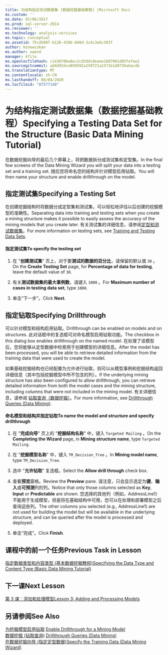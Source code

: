 ```yaml
---
title: 为结构指定测试数据集 (数据挖掘基础教程) |Microsoft Docs
ms.custom: ''
ms.date: 03/06/2017
ms.prod: sql-server-2014
ms.reviewer: ''
ms.technology: analysis-services
ms.topic: conceptual
ms.assetid: 75cd508f-b126-418b-848d-3c4c3e6c303f
author: minewiskan
ms.author: owend
manager: kfile
ms.openlocfilehash: c1430706a0ec2cd3ddc0eaee18d7001d05fefae1
ms.sourcegitcommit: ad4d92dce894592a259721a1571b1d8736abacdb
ms.translationtype: MT
ms.contentlocale: zh-CN
ms.lasthandoff: 08/04/2020
ms.locfileid: "87577148"
---
```

# <a name="specifying-a-testing-data-set-for-the-structure-basic-data-mining-tutorial"></a><span data-ttu-id="b615e-102">为结构指定测试数据集（数据挖掘基础教程）</span><span class="sxs-lookup"><span data-stu-id="b615e-102">Specifying a Testing Data Set for the Structure (Basic Data Mining Tutorial)</span></span>
  <span data-ttu-id="b615e-103">在数据挖掘向导的最后几个屏幕上，将把数据拆分成测试集和定型集。</span><span class="sxs-lookup"><span data-stu-id="b615e-103">In the final few screens of the Data Mining Wizard you will split your data into a testing set and a training set.</span></span> <span data-ttu-id="b615e-104">随后您将命名您的结构并针对模型启用钻取。</span><span class="sxs-lookup"><span data-stu-id="b615e-104">You will then name your structure and enable drillthrough on the model.</span></span>  
  
## <a name="specifying-a-testing-set"></a><span data-ttu-id="b615e-105">指定测试集</span><span class="sxs-lookup"><span data-stu-id="b615e-105">Specifying a Testing Set</span></span>  
 <span data-ttu-id="b615e-106">在创建挖掘结构时将数据分成定型集和测试集，可以轻松地评估以后创建的挖掘模型的准确性。</span><span class="sxs-lookup"><span data-stu-id="b615e-106">Separating data into training and testing sets when you create a mining structure makes it possible to easily assess the accuracy of the mining models that you create later.</span></span> <span data-ttu-id="b615e-107">有关测试集的详细信息，请参阅[定型和测试数据集](../../2014/analysis-services/data-mining/training-and-testing-data-sets.md)。</span><span class="sxs-lookup"><span data-stu-id="b615e-107">For more information on testing sets, see [Training and Testing Data Sets](../../2014/analysis-services/data-mining/training-and-testing-data-sets.md).</span></span>  
  
#### <a name="to-specify-the-testing-set"></a><span data-ttu-id="b615e-108">指定测试集</span><span class="sxs-lookup"><span data-stu-id="b615e-108">To specify the testing set</span></span>  
  
1.  <span data-ttu-id="b615e-109">在 "**创建测试集**" 页上，对于要**测试的数据的百分比**，请保留的默认值 `30` 。</span><span class="sxs-lookup"><span data-stu-id="b615e-109">On the **Create Testing Set** page, for **Percentage of data for testing**, leave the default value of `30`.</span></span>  
  
2.  <span data-ttu-id="b615e-110">有关**测试数据集的最大事例数**，请键入 `1000` 。</span><span class="sxs-lookup"><span data-stu-id="b615e-110">For **Maximum number of cases in testing data set**, type `1000`.</span></span>  
  
3.  <span data-ttu-id="b615e-111">单击“下一步”。</span><span class="sxs-lookup"><span data-stu-id="b615e-111">Click **Next**.</span></span>  
  
## <a name="specifying-drillthrough"></a><span data-ttu-id="b615e-112">指定钻取</span><span class="sxs-lookup"><span data-stu-id="b615e-112">Specifying Drillthrough</span></span>  
 <span data-ttu-id="b615e-113">可以针对模型和结构启用钻取。</span><span class="sxs-lookup"><span data-stu-id="b615e-113">Drillthrough can be enabled on models and on structures.</span></span> <span data-ttu-id="b615e-114">此对话框中的复选框可对命名模型启用钻取功能。</span><span class="sxs-lookup"><span data-stu-id="b615e-114">The checkbox in this dialog box enables drillthrough on the named model.</span></span> <span data-ttu-id="b615e-115">在处理了该模型后，您将能够从定型数据中检索用于创建模型的详细信息。</span><span class="sxs-lookup"><span data-stu-id="b615e-115">After the model has been processed,  you will be able to retrieve detailed information from the training data that were used to create the model.</span></span>  
  
 <span data-ttu-id="b615e-116">如果基础挖掘结构也已经配置为允许进行钻取，则可以从模型事例和挖掘结构返回详细信息（其中包括挖掘模型中所不包含的列）。</span><span class="sxs-lookup"><span data-stu-id="b615e-116">If the underlying mining structure has also been configured to allow drillthrough, you can retrieve detailed information from both the model cases and the mining structure, including columns that were not included in the mining model.</span></span> <span data-ttu-id="b615e-117">有关详细信息，请参阅 [钻取查询（数据挖掘）](../../2014/analysis-services/data-mining/drillthrough-queries-data-mining.md)。</span><span class="sxs-lookup"><span data-stu-id="b615e-117">For more information, see [Drillthrough Queries &#40;Data Mining&#41;](../../2014/analysis-services/data-mining/drillthrough-queries-data-mining.md).</span></span>  
  
#### <a name="to-name-the-model-and-structure-and-specify-drillthrough"></a><span data-ttu-id="b615e-118">命名模型和结构并指定钻取</span><span class="sxs-lookup"><span data-stu-id="b615e-118">To name the model and structure and specify drillthrough</span></span>  
  
1.  <span data-ttu-id="b615e-119">在 "**完成向导**" 页上的 "**挖掘结构名称**" 中，键入 `Targeted Mailing` 。</span><span class="sxs-lookup"><span data-stu-id="b615e-119">On the **Completing the Wizard** page, in **Mining structure name**, type `Targeted Mailing`.</span></span>  
  
2.  <span data-ttu-id="b615e-120">在 "**挖掘模型名称**" 中，键入 `TM_Decision_Tree` 。</span><span class="sxs-lookup"><span data-stu-id="b615e-120">In **Mining model name**, type `TM_Decision_Tree`.</span></span>  
  
3.  <span data-ttu-id="b615e-121">选中 "**允许钻取**" 复选框。</span><span class="sxs-lookup"><span data-stu-id="b615e-121">Select the **Allow drill through** check box.</span></span>  
  
4.  <span data-ttu-id="b615e-122">查看**预览**窗格。</span><span class="sxs-lookup"><span data-stu-id="b615e-122">Review the **Preview** pane.</span></span> <span data-ttu-id="b615e-123">请注意，只会显示选定为**键**、**输入**或**可预测**列的列。</span><span class="sxs-lookup"><span data-stu-id="b615e-123">Notice that only those columns selected as **Key**, **Input** or **Predictable** are shown.</span></span> <span data-ttu-id="b615e-124">您选择的其他列（例如，AddressLine1）不能用于生成模型，但是将在基础结构中可用，您可以在处理和部署模型之后查询这些列。</span><span class="sxs-lookup"><span data-stu-id="b615e-124">The other columns you selected (e.g., AddressLine1) are not used for building the model but will be available in the underlying structure, and can be queried after the model is processed and deployed.</span></span>  
  
5.  <span data-ttu-id="b615e-125">单击“完成”。</span><span class="sxs-lookup"><span data-stu-id="b615e-125">Click **Finish**.</span></span>  
  
## <a name="previous-task-in-lesson"></a><span data-ttu-id="b615e-126">课程中的前一个任务</span><span class="sxs-lookup"><span data-stu-id="b615e-126">Previous Task in Lesson</span></span>  
 [<span data-ttu-id="b615e-127">指定数据类型和内容类型 &#40;基本数据挖掘教程&#41;</span><span class="sxs-lookup"><span data-stu-id="b615e-127">Specifying the Data Type and Content Type &#40;Basic Data Mining Tutorial&#41;</span></span>](../../2014/tutorials/specifying-the-data-type-and-content-type-basic-data-mining-tutorial.md)  
  
## <a name="next-lesson"></a><span data-ttu-id="b615e-128">下一课</span><span class="sxs-lookup"><span data-stu-id="b615e-128">Next Lesson</span></span>  
 [<span data-ttu-id="b615e-129">第 3 课：添加和处理模型</span><span class="sxs-lookup"><span data-stu-id="b615e-129">Lesson 3: Adding and Processing Models</span></span>](../../2014/tutorials/lesson-3-adding-and-processing-models.md)  
  
## <a name="see-also"></a><span data-ttu-id="b615e-130">另请参阅</span><span class="sxs-lookup"><span data-stu-id="b615e-130">See Also</span></span>  
 <span data-ttu-id="b615e-131">[为挖掘模型启用钻取](../../2014/analysis-services/data-mining/enable-drillthrough-for-a-mining-model.md) </span><span class="sxs-lookup"><span data-stu-id="b615e-131">[Enable Drillthrough for a Mining Model](../../2014/analysis-services/data-mining/enable-drillthrough-for-a-mining-model.md) </span></span>  
 <span data-ttu-id="b615e-132">[数据挖掘 &#40;钻取查询&#41;](../../2014/analysis-services/data-mining/drillthrough-queries-data-mining.md) </span><span class="sxs-lookup"><span data-stu-id="b615e-132">[Drillthrough Queries &#40;Data Mining&#41;](../../2014/analysis-services/data-mining/drillthrough-queries-data-mining.md) </span></span>  
 [<span data-ttu-id="b615e-133">在数据挖掘向导 &#40;指定定型数据&#41;</span><span class="sxs-lookup"><span data-stu-id="b615e-133">Specify the Training Data &#40;Data Mining Wizard&#41;</span></span>](../../2014/analysis-services/specify-the-training-data-data-mining-wizard.md)  
  
  
